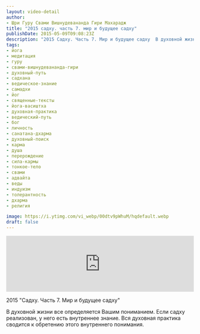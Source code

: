 ```yaml
---
layout: video-detail
author:
- Шри Гуру Свами Вишнудевананда Гири Махарадж
title: "2015 садху. часть 7. мир и будущее садху"
publishDate: 2015-05-09T09:08:23Z
description: "2015 Садху. Часть 7. Мир и будущее садху  В духовной жизни все определяется Вашим пониманием. Если садху реализован, у него есть внутреннее знание. Вся духовная практика сводится к обретению этого внутреннего понимания."
tags: 
- йога
- медитация
- гуру
- свами-вишнудевананда-гири
- духовный-путь
- садхана
- ведическое-знание
- самадхи
- йог
- священные-тексты
- йога-васиштха
- духовная-практика
- ведический-путь
- бог
- личность
- санатана-дхарма
- духовный-поиск
- карма
- душа
- перерождение
- сила-кармы
- тонкое-тело
- свами
- адвайта
- веды
- индуизм
- толерантность
- дхарма
- религия

image: https://i.ytimg.com/vi_webp/00dtv9pWhuM/hqdefault.webp
draft: false
---
```


<iframe width="100%" src="https://www.youtube.com/embed/00dtv9pWhuM" frameborder="0" allowfullscreen=""></iframe> 

 2015 "Садху. Часть 7\. Мир и будущее садху"

 В духовной жизни все определяется Вашим пониманием. Если садху реализован, у него есть внутреннее знание. Вся духовная практика сводится к обретению этого внутреннего понимания.  

  

 